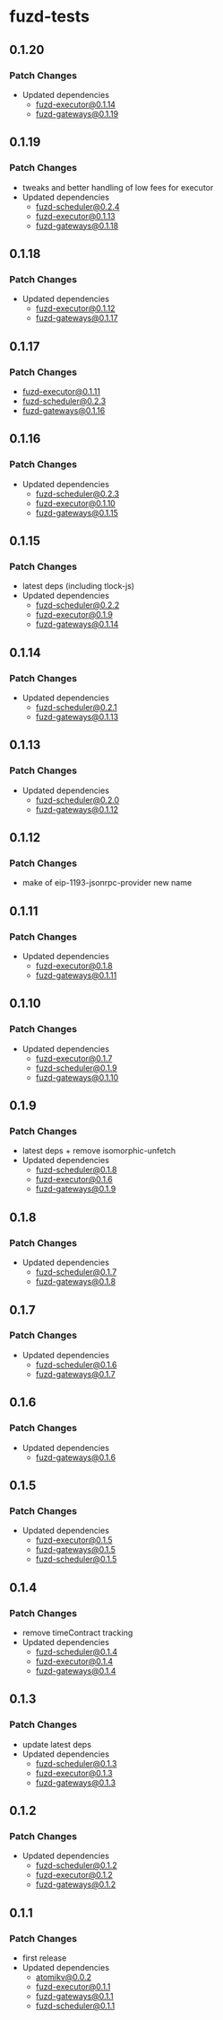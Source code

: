 # fuzd-tests

## 0.1.20

### Patch Changes

- Updated dependencies
  - fuzd-executor@0.1.14
  - fuzd-gateways@0.1.19

## 0.1.19

### Patch Changes

- tweaks and better handling of low fees for executor
- Updated dependencies
  - fuzd-scheduler@0.2.4
  - fuzd-executor@0.1.13
  - fuzd-gateways@0.1.18

## 0.1.18

### Patch Changes

- Updated dependencies
  - fuzd-executor@0.1.12
  - fuzd-gateways@0.1.17

## 0.1.17

### Patch Changes

- fuzd-executor@0.1.11
- fuzd-scheduler@0.2.3
- fuzd-gateways@0.1.16

## 0.1.16

### Patch Changes

- Updated dependencies
  - fuzd-scheduler@0.2.3
  - fuzd-executor@0.1.10
  - fuzd-gateways@0.1.15

## 0.1.15

### Patch Changes

- latest deps (including tlock-js)
- Updated dependencies
  - fuzd-scheduler@0.2.2
  - fuzd-executor@0.1.9
  - fuzd-gateways@0.1.14

## 0.1.14

### Patch Changes

- Updated dependencies
  - fuzd-scheduler@0.2.1
  - fuzd-gateways@0.1.13

## 0.1.13

### Patch Changes

- Updated dependencies
  - fuzd-scheduler@0.2.0
  - fuzd-gateways@0.1.12

## 0.1.12

### Patch Changes

- make of eip-1193-jsonrpc-provider new name

## 0.1.11

### Patch Changes

- Updated dependencies
  - fuzd-executor@0.1.8
  - fuzd-gateways@0.1.11

## 0.1.10

### Patch Changes

- Updated dependencies
  - fuzd-executor@0.1.7
  - fuzd-scheduler@0.1.9
  - fuzd-gateways@0.1.10

## 0.1.9

### Patch Changes

- latest deps + remove isomorphic-unfetch
- Updated dependencies
  - fuzd-scheduler@0.1.8
  - fuzd-executor@0.1.6
  - fuzd-gateways@0.1.9

## 0.1.8

### Patch Changes

- Updated dependencies
  - fuzd-scheduler@0.1.7
  - fuzd-gateways@0.1.8

## 0.1.7

### Patch Changes

- Updated dependencies
  - fuzd-scheduler@0.1.6
  - fuzd-gateways@0.1.7

## 0.1.6

### Patch Changes

- Updated dependencies
  - fuzd-gateways@0.1.6

## 0.1.5

### Patch Changes

- Updated dependencies
  - fuzd-executor@0.1.5
  - fuzd-gateways@0.1.5
  - fuzd-scheduler@0.1.5

## 0.1.4

### Patch Changes

- remove timeContract tracking
- Updated dependencies
  - fuzd-scheduler@0.1.4
  - fuzd-executor@0.1.4
  - fuzd-gateways@0.1.4

## 0.1.3

### Patch Changes

- update latest deps
- Updated dependencies
  - fuzd-scheduler@0.1.3
  - fuzd-executor@0.1.3
  - fuzd-gateways@0.1.3

## 0.1.2

### Patch Changes

- Updated dependencies
  - fuzd-scheduler@0.1.2
  - fuzd-executor@0.1.2
  - fuzd-gateways@0.1.2

## 0.1.1

### Patch Changes

- first release
- Updated dependencies
  - atomikv@0.0.2
  - fuzd-executor@0.1.1
  - fuzd-gateways@0.1.1
  - fuzd-scheduler@0.1.1
